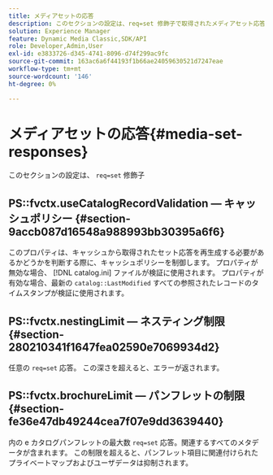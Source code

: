 ```yaml
---
title: メディアセットの応答
description: このセクションの設定は、req=set 修飾子で取得されたメディアセット応答に適用されます。
solution: Experience Manager
feature: Dynamic Media Classic,SDK/API
role: Developer,Admin,User
exl-id: e3833726-d345-4741-8096-d74f299ac9fc
source-git-commit: 163ac6a6f44193f1b66ae24059630521d7247eae
workflow-type: tm+mt
source-wordcount: '146'
ht-degree: 0%

---
```


# メディアセットの応答{#media-set-responses}

このセクションの設定は、 `req=set` 修飾子

## PS::fvctx.useCatalogRecordValidation — キャッシュポリシー {#section-9accb087d16548a988993bb30395a6f6}

このプロパティは、キャッシュから取得されたセット応答を再生成する必要があるかどうかを判断する際に、キャッシュポリシーを制御します。 プロパティが無効な場合、 [!DNL catalog.ini] ファイルが検証に使用されます。 プロパティが有効な場合、最新の `catalog::LastModified` すべての参照されたレコードのタイムスタンプが検証に使用されます。

## PS::fvctx.nestingLimit — ネスティング制限 {#section-280210341f1647fea02590e7069934d2}

任意の `req=set` 応答。 この深さを超えると、エラーが返されます。

## PS::fvctx.brochureLimit — パンフレットの制限 {#section-fe36e47db49244cea7f07e9dd3639440}

内の e カタログパンフレットの最大数 `req=set` 応答。関連するすべてのメタデータが含まれます。 この制限を超えると、パンフレット項目に関連付けられたプライベートマップおよびユーザデータは抑制されます。
